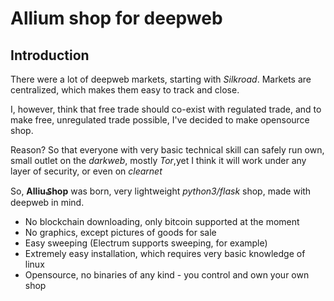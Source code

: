 # Allium shop for deepweb

## Introduction
There were a lot of deepweb markets, starting with *Silkroad*.
Markets are centralized, which makes them easy to track and close.

I, however, think that free trade should co-exist with regulated trade, and to make free, unregulated trade possible, I've decided to make opensource shop.

Reason? So that everyone with very basic technical skill can safely run own, small outlet on the *darkweb*, mostly *Tor*,yet I think it will work under any layer of security, or even on *clearnet*

So, **Alliu₷hop** was born, very lightweight *python3/flask* shop, made with deepweb in mind.

* No blockchain downloading, only bitcoin supported at the moment
* No graphics, except pictures of goods for sale
* Easy sweeping (Electrum supports sweeping, for example)
* Extremely easy installation, which requires very basic knowledge of linux 
* Opensource, no binaries of any kind - you control and own your own shop

